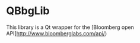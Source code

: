 # QBbgLib

This library is a Qt wrapper for the [Bloomberg open API]http://www.bloomberglabs.com/api/)